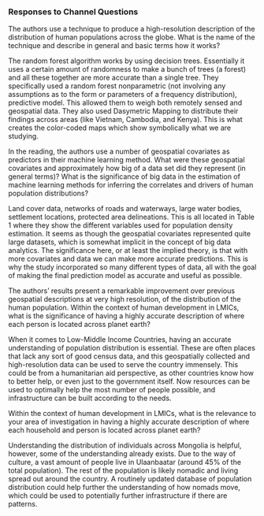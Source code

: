 ### Responses to Channel Questions

The authors use a technique to produce a high-resolution description of the distribution of human populations across the globe. What is the name of the technique and describe in general and basic terms how it works?

The random forest algorithm works by using decision trees. Essentially it uses a certain amount of randomness to make a bunch of trees (a forest) and all these together are more accurate than a single tree. They specifically used a random forest nonparametric (not involving any assumptions as to the form or parameters of a frequency distribution), predictive model. This allowed them to weigh both remotely sensed and geospatial data. They also used Dasymetric Mapping to distribute their findings across areas (like Vietnam, Cambodia, and Kenya). This is what creates the color-coded maps which show symbolically what we are studying.


In the reading, the authors use a number of geospatial covariates as predictors in their machine learning method. What were these geospatial covariates and approximately how big of a data set did they represent (in general terms)? What is the significance of big data in the estimation of machine learning methods for inferring the correlates and drivers of human population distributions?

Land cover data, networks of roads and waterways, large water bodies, settlement locations, protected area delineations. This is all located in Table 1 where they show the different variables used for population density estimation. It seems as though the geospatial covariates represented quite large datasets, which is somewhat implicit in the concept of big data analytics. The significance here, or at least the implied theory, is that with more covariates and data we can make more accurate predictions. This is why the study incorporated so many different types of data, all with the goal of making the final prediction model as accurate and useful as possible. 


The authors’ results present a remarkable improvement over previous geospatial descriptions at very high resolution, of the distribution of the human population. Within the context of human development in LMICs, what is the significance of having a highly accurate description of where each person is located across planet earth?

When it comes to Low-Middle Income Countries, having an accurate understanding of population distribution is essential. These are often places that lack any sort of good census data, and this geospatially collected and high-resolution data can be used to serve the country immensely. This could be from a humanitarian aid perspective, as other countries know how to better help, or even just to the government itself. Now resources can be used to optimally help the most number of people possible, and infrastructure can be built according to the needs. 


Within the context of human development in LMICs, what is the relevance to your area of investigation in having a highly accurate description of where each household and person is located across planet earth?

Understanding the distribution of individuals across Mongolia is helpful, however, some of the understanding already exists. Due to the way of culture, a vast amount of people live in Ulaanbaatar (around 45% of the total population). The rest of the population is likely nomadic and living spread out around the country. A routinely updated database of population distribution could help further the understanding of how nomads move, which could be used to potentially further infrastructure if there are patterns. 
